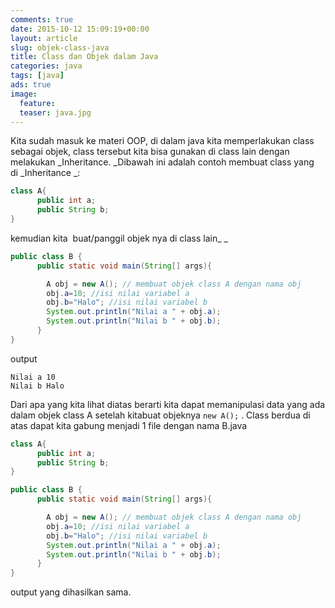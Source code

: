 ```yaml
---
comments: true
date: 2015-10-12 15:09:19+00:00
layout: article
slug: objek-class-java
title: Class dan Objek dalam Java
categories: java
tags: [java]
ads: true
image:
  feature:
  teaser: java.jpg
---
```


Kita sudah masuk ke materi OOP, di dalam java kita memperlakukan class sebagai objek, class tersebut kita bisa gunakan di class lain dengan melakukan _Inheritance. _Dibawah ini adalah contoh membuat class yang di _Inheritance _:<!-- more -->



``` java 
class A{
      public int a;
      public String b;
}
```



kemudian kita  buat/panggil objek nya di class lain_ _



``` java 
public class B {
      public static void main(String[] args){

        A obj = new A(); // membuat objek class A dengan nama obj
        obj.a=10; //isi nilai variabel a
        obj.b="Halo"; //isi nilai variabel b
        System.out.println("Nilai a " + obj.a);
        System.out.println("Nilai b " + obj.b);
      }
}
```



output



    Nilai a 10
    Nilai b Halo





Dari apa yang kita lihat diatas berarti kita dapat memanipulasi data yang ada dalam objek class A setelah kitabuat objeknya `new A();` . Class berdua di atas dapat kita gabung menjadi 1 file dengan nama B.java


``` java 
class A{
      public int a;
      public String b;
}
```

``` java 
public class B {
      public static void main(String[] args){

        A obj = new A(); // membuat objek class A dengan nama obj
        obj.a=10; //isi nilai variabel a
        obj.b="Halo"; //isi nilai variabel b
        System.out.println("Nilai a " + obj.a);
        System.out.println("Nilai b " + obj.b);
      }
}
````



output yang dihasilkan sama.
